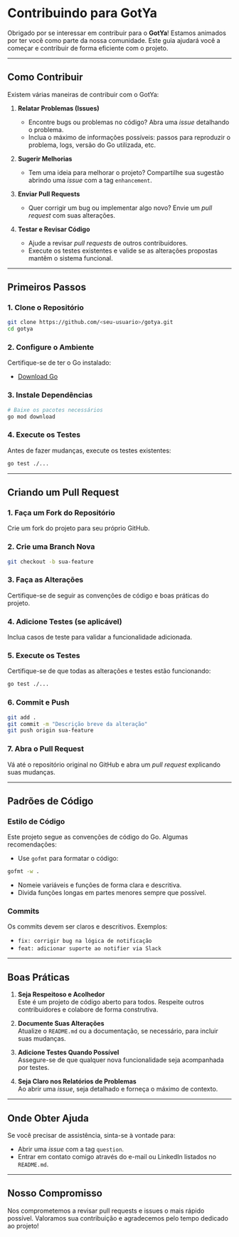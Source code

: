 # **Contribuindo para GotYa**

Obrigado por se interessar em contribuir para o **GotYa**! Estamos animados por ter você como parte da nossa comunidade. Este guia ajudará você a começar e contribuir de forma eficiente com o projeto.

---

## **Como Contribuir**

Existem várias maneiras de contribuir com o GotYa:

1. **Relatar Problemas (Issues)**
    - Encontre bugs ou problemas no código? Abra uma _issue_ detalhando o problema.
    - Inclua o máximo de informações possíveis: passos para reproduzir o problema, logs, versão do Go utilizada, etc.

2. **Sugerir Melhorias**
    - Tem uma ideia para melhorar o projeto? Compartilhe sua sugestão abrindo uma _issue_ com a tag `enhancement`.

3. **Enviar Pull Requests**
    - Quer corrigir um bug ou implementar algo novo? Envie um _pull request_ com suas alterações.

4. **Testar e Revisar Código**
    - Ajude a revisar _pull requests_ de outros contribuidores.
    - Execute os testes existentes e valide se as alterações propostas mantêm o sistema funcional.

---

## **Primeiros Passos**

### 1. **Clone o Repositório**
```bash
git clone https://github.com/<seu-usuario>/gotya.git
cd gotya
```

### 2. **Configure o Ambiente**
Certifique-se de ter o Go instalado:
- [Download Go](https://go.dev/dl/)

### 3. **Instale Dependências**
```bash
# Baixe os pacotes necessários
go mod download
```

### 4. **Execute os Testes**
Antes de fazer mudanças, execute os testes existentes:
```bash
go test ./...
```

---

## **Criando um Pull Request**

### **1. Faça um Fork do Repositório**
Crie um fork do projeto para seu próprio GitHub.

### **2. Crie uma Branch Nova**
```bash
git checkout -b sua-feature
```

### **3. Faça as Alterações**
Certifique-se de seguir as convenções de código e boas práticas do projeto.

### **4. Adicione Testes (se aplicável)**
Inclua casos de teste para validar a funcionalidade adicionada.

### **5. Execute os Testes**
Certifique-se de que todas as alterações e testes estão funcionando:
```bash
go test ./...
```

### **6. Commit e Push**
```bash
git add .
git commit -m "Descrição breve da alteração"
git push origin sua-feature
```

### **7. Abra o Pull Request**
Vá até o repositório original no GitHub e abra um _pull request_ explicando suas mudanças.

---

## **Padrões de Código**

### **Estilo de Código**
Este projeto segue as convenções de código do Go. Algumas recomendações:
- Use `gofmt` para formatar o código:
```bash
gofmt -w .
```

- Nomeie variáveis e funções de forma clara e descritiva.
- Divida funções longas em partes menores sempre que possível.

### **Commits**
Os commits devem ser claros e descritivos. Exemplos:
- `fix: corrigir bug na lógica de notificação`
- `feat: adicionar suporte ao notifier via Slack`

---

## **Boas Práticas**

1. **Seja Respeitoso e Acolhedor**  
   Este é um projeto de código aberto para todos. Respeite outros contribuidores e colabore de forma construtiva.

2. **Documente Suas Alterações**  
   Atualize o `README.md` ou a documentação, se necessário, para incluir suas mudanças.

3. **Adicione Testes Quando Possível**  
   Assegure-se de que qualquer nova funcionalidade seja acompanhada por testes.

4. **Seja Claro nos Relatórios de Problemas**  
   Ao abrir uma _issue_, seja detalhado e forneça o máximo de contexto.

---

## **Onde Obter Ajuda**

Se você precisar de assistência, sinta-se à vontade para:
- Abrir uma _issue_ com a tag `question`.
- Entrar em contato comigo através do e-mail ou LinkedIn listados no `README.md`.

---

## **Nosso Compromisso**

Nos comprometemos a revisar pull requests e issues o mais rápido possível. Valoramos sua contribuição e agradecemos pelo tempo dedicado ao projeto!
